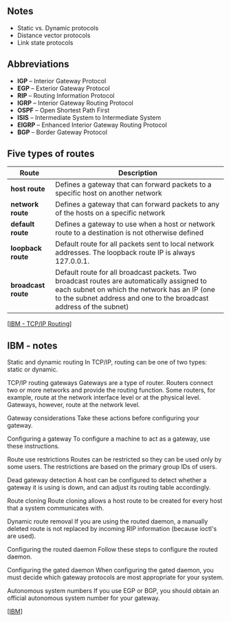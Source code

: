 ## Notes

- Static vs. Dynamic protocols
- Distance vector protocols
- Link state protocols

## Abbreviations

- **IGP** – Interior Gateway Protocol
- **EGP** – Exterior Gateway Protocol
- **RIP** – Routing Information Protocol
- **IGRP** – Interior Gateway Routing Protocol
- **OSPF** – Open Shortest Path First
- **ISIS** – Intermediate System to Intermediate System
- **EIGRP** – Enhanced Interior Gateway Routing Protocol
- **BGP** – Border Gateway Protocol

## Five types of routes

| Route               | Description                                                                                                                                                                                                       |
| ------------------- | ----------------------------------------------------------------------------------------------------------------------------------------------------------------------------------------------------------------- |
| **host route**      | Defines a gateway that can forward packets to a specific host on another network                                                                                                                                  |
| **network route**   | Defines a gateway that can forward packets to any of the hosts on a specific network                                                                                                                              |
| **default route**   | Defines a gateway to use when a host or network route to a destination is not otherwise defined                                                                                                                   |
| **loopback route**  | Default route for all packets sent to local network addresses. The loopback route IP is always 127.0.0.1.                                                                                                         |
| **broadcast route** | Default route for all broadcast packets. Two broadcast routes are automatically assigned to each subnet on which the network has an IP (one to the subnet address and one to the broadcast address of the subnet) |

[[IBM - TCP/IP Routing](https://www.ibm.com/docs/en/aix/7.1?topic=protocol-tcpip-routing)]

## IBM - notes

Static and dynamic routing
In TCP/IP, routing can be one of two types: static or dynamic.

TCP/IP routing gateways
Gateways are a type of router. Routers connect two or more networks and provide the routing function. Some routers, for example, route at the network interface level or at the physical level. Gateways, however, route at the network level.

Gateway considerations
Take these actions before configuring your gateway.

Configuring a gateway
To configure a machine to act as a gateway, use these instructions.

Route use restrictions
Routes can be restricted so they can be used only by some users. The restrictions are based on the primary group IDs of users.

Dead gateway detection
A host can be configured to detect whether a gateway it is using is down, and can adjust its routing table accordingly.

Route cloning
Route cloning allows a host route to be created for every host that a system communicates with.

Dynamic route removal
If you are using the routed daemon, a manually deleted route is not replaced by incoming RIP information (because ioctl's are used).

Configuring the routed daemon
Follow these steps to configure the routed daemon.

Configuring the gated daemon
When configuring the gated daemon, you must decide which gateway protocols are most appropriate for your system.

Autonomous system numbers
If you use EGP or BGP, you should obtain an official autonomous system number for your gateway.

[[IBM](https://www.ibm.com/docs/en/aix/7.1?topic=protocol-tcpip-routing)]
